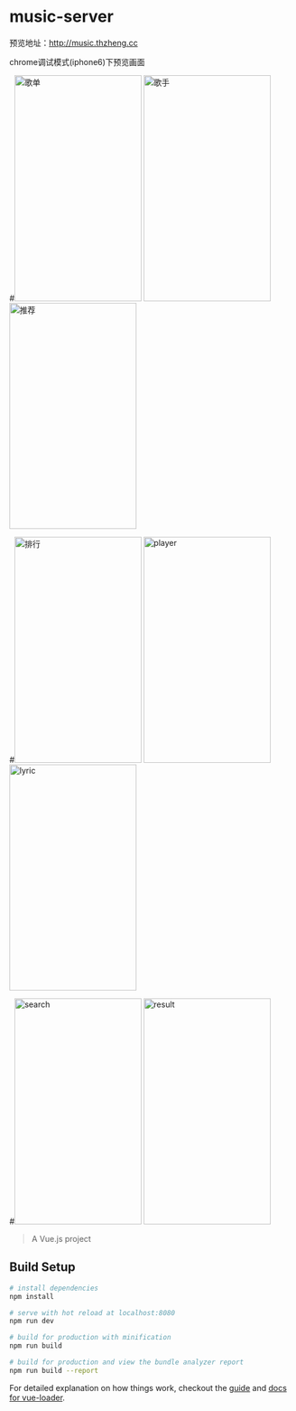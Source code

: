 # music-server

预览地址：http://music.thzheng.cc

chrome调试模式(iphone6)下预览画面

#<img src="https://github.com/sifengu/photowrap/blob/master/photo/img/dist.png" width="225" height="400" alt="歌单"/>
<img src="https://github.com/sifengu/photowrap/blob/master/photo/img/singer.png" width="225" height="400" alt="歌手"/>
<img src="https://github.com/sifengu/photowrap/blob/master/photo/img/recommend.png" width="225" height="400" alt="推荐"/>

#<img src="https://github.com/sifengu/photowrap/blob/master/photo/img/rank.png" width="225" height="400" alt="排行"/>
<img src="https://github.com/sifengu/photowrap/blob/master/photo/img/player.png" width="225" height="400" alt="player"/>
<img src="https://github.com/sifengu/photowrap/blob/master/photo/img/lyric.png" width="225" height="400" alt="lyric"/>

#<img src="https://github.com/sifengu/photowrap/blob/master/photo/img/search.png" width="225" height="400" alt="search"/>
<img src="https://github.com/sifengu/photowrap/blob/master/photo/img/result.png" width="225" height="400" alt="result"/>
  
> A Vue.js project

## Build Setup

``` bash
# install dependencies
npm install

# serve with hot reload at localhost:8080
npm run dev

# build for production with minification
npm run build

# build for production and view the bundle analyzer report
npm run build --report
```

For detailed explanation on how things work, checkout the [guide](http://vuejs-templates.github.io/webpack/) and [docs for vue-loader](http://vuejs.github.io/vue-loader).
